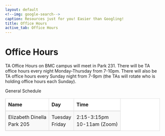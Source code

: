 ```yaml
---
layout: default
<!--img: google-search-->
caption: Resources just for you! Easier than Googling!
title: Office Hours
active_tab: Office Hours
---
```


 <style>

th {
    text-align: left
}

table > thead > tr > th, table > tbody > tr > th, table > tfoot > tr > th, table > thead > tr > td,
table > tbody > tr > td, table > tfoot > tr > td {
    padding: 8px;
    line-height: 1.42857143;
    vertical-align: top;
    border-top: 1px solid #ddd
}

table > thead > tr > th {
    vertical-align: bottom;
    border-bottom: 2px solid #ddd
}

table > caption + thead > tr:first-child > th, table > colgroup + thead > tr:first-child > th,
table > thead:first-child > tr:first-child > th, table > caption + thead > tr:first-child > td,
table > colgroup + thead > tr:first-child > td, table > thead:first-child > tr:first-child > td {
    border-top: 0
}

table > tbody + tbody {
    border-top: 2px solid #ddd
}

table {
    border: 1px solid #ddd;
    border-spacing: 0;
    border-collapse: collapse;
    background-color: #fff;
    width: 100%;
    max-width: 100%;
    margin-bottom: 20px
}

td, th {
    padding: 0
}

table > thead > tr > th, table > tbody > tr > th, table > tfoot > tr > th,
table > thead > tr > td, table > tbody > tr > td, table > tfoot > tr > td {
    border: 1px solid #ddd
}

table > thead > tr > th, table > thead > tr > td {
    border-bottom-width: 2px
}

table > tbody > tr:nth-child(odd) {
    background-color: #f9f9f9
}

</style>


# Office Hours

TA Office Hours on BMC campus will meet in Park 231.
There will be TA office hours every night Monday-Thursday from 7-10pm.
There will also be TA office hours every Sunday night from 7-9pm 
(the TAs will rotate who is holding office hours each Sunday).

General Schedule

<table class="tg">
<thead>
  <tr>
    <th class="tg-7btt">Name</th>
    <th class="tg-7btt">Day</th>
    <th class="tg-7btt">Time</th>
  </tr>
</thead>
<tbody>
  <tr>
    <td class="tg-c3ow">Elizabeth Dinella<br>Park 205</td>
    <td class="tg-c3ow">Tuesday <br> Friday </td>
    <td class="tg-c3ow">2:15-3:15pm <br> 10-11am (Zoom)</td>
  </tr>
<!--
  <tr>
    <td class="tg-c3ow">Maha Attique<br></td>
    <td class="tg-c3ow">Monday<br>Wednesday</td>
    <td class="tg-c3ow">8-10pm</td>
  </tr>
  <tr>
    <td class="tg-c3ow">Lily Davoren</td>
    <td class="tg-c3ow">Monday<br>Tuesday</td>
    <td class="tg-c3ow">7-9pm</td>
  </tr>
  <tr>
    <td class="tg-c3ow"><span style="font-weight:400;font-style:normal;text-decoration:none">Kripa Lamichhane</span></td>
    <td class="tg-c3ow">Tuesday<br>Wednesday</td>
    <td class="tg-c3ow">7-9pm</td>
  </tr>
  <tr>
    <td class="tg-c3ow">Alison Teske<br></td>
    <td class="tg-c3ow">Tuesday</td>
    <td class="tg-c3ow">8-10pm</td>
  </tr>
  <tr>
    <td class="tg-c3ow">Juno Bartsch<br></td>
    <td class="tg-c3ow">Wednesday<br>Friday</td>
    <td class="tg-c3ow">7-9pm<br>7-10pm</td>
  </tr>
  <tr>
    <td class="tg-c3ow">Yiling Hou</td>
    <td class="tg-c3ow">Thursday</td>
    <td class="tg-c3ow">7-10pm</td>
  </tr>
  <tr>
    <td class="tg-c3ow">Grace Tsai</td>
    <td class="tg-c3ow">Thursday</td>
    <td class="tg-c3ow">8-10pm</td>
  </tr>
-->
</tbody>
</table>



